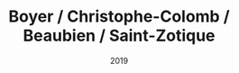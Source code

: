 ---
title: Boyer / Christophe-Colomb / Beaubien / Saint-Zotique 
date: '2019'
type: ruelle_verte
district: 'Rosemont'
position: { lng: -73.60368230692941, lat: 45.538212996173826 }
---